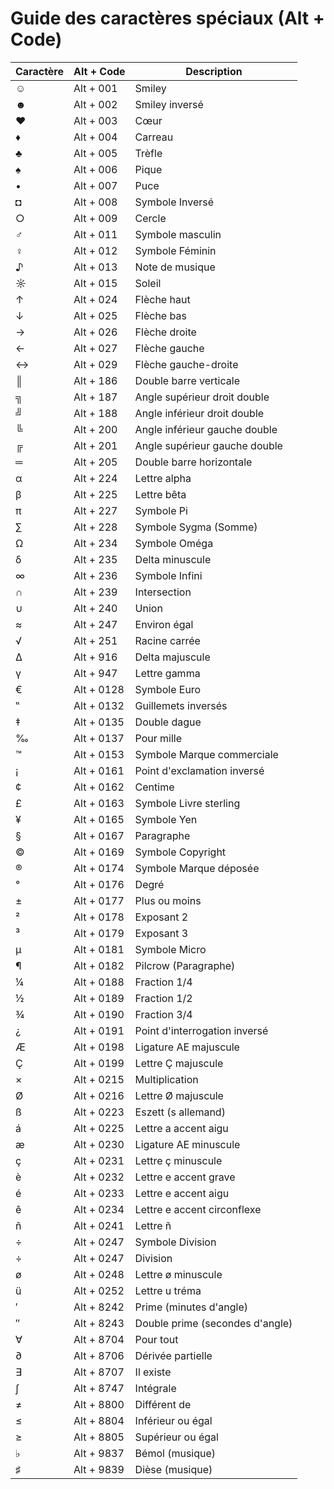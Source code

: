 # Guide des caractères spéciaux (Alt + Code)

| Caractère | Alt + Code | Description                     |
| --------- | ---------- | ------------------------------- |
| ☺         | Alt + 001  | Smiley                          |
| ☻         | Alt + 002  | Smiley inversé                  |
| ♥         | Alt + 003  | Cœur                            |
| ♦         | Alt + 004  | Carreau                         |
| ♣         | Alt + 005  | Trèfle                          |
| ♠         | Alt + 006  | Pique                           |
| •         | Alt + 007  | Puce                            |
| ◘         | Alt + 008  | Symbole Inversé                 |
| ○         | Alt + 009  | Cercle                          |
| ♂         | Alt + 011  | Symbole masculin                |
| ♀         | Alt + 012  | Symbole Féminin                 |
| ♪         | Alt + 013  | Note de musique                 |
| ☼         | Alt + 015  | Soleil                          |
| ↑         | Alt + 024  | Flèche haut                     |
| ↓         | Alt + 025  | Flèche bas                      |
| →         | Alt + 026  | Flèche droite                   |
| ←         | Alt + 027  | Flèche gauche                   |
| ↔         | Alt + 029  | Flèche gauche-droite            |
| ║         | Alt + 186  | Double barre verticale          |
| ╗         | Alt + 187  | Angle supérieur droit double    |
| ╝         | Alt + 188  | Angle inférieur droit double    |
| ╚         | Alt + 200  | Angle inférieur gauche double   |
| ╔         | Alt + 201  | Angle supérieur gauche double   |
| ═         | Alt + 205  | Double barre horizontale        |
| α         | Alt + 224  | Lettre alpha                    |
| β         | Alt + 225  | Lettre bêta                     |
| π         | Alt + 227  | Symbole Pi                      |
| ∑         | Alt + 228  | Symbole Sygma (Somme)           |
| Ω         | Alt + 234  | Symbole Oméga                   |
| δ         | Alt + 235  | Delta minuscule                 |
| ∞         | Alt + 236  | Symbole Infini                  |
| ∩         | Alt + 239  | Intersection                    |
| ∪         | Alt + 240  | Union                           |
| ≈         | Alt + 247  | Environ égal                    |
| √         | Alt + 251  | Racine carrée                   |
| Δ         | Alt + 916  | Delta majuscule                 |
| γ         | Alt + 947  | Lettre gamma                    |
| €         | Alt + 0128 | Symbole Euro                    |
| ‟         | Alt + 0132 | Guillemets inversés             |
| ‡         | Alt + 0135 | Double dague                    |
| ‰         | Alt + 0137 | Pour mille                      |
| ™         | Alt + 0153 | Symbole Marque commerciale      |
| ¡         | Alt + 0161 | Point d'exclamation inversé     |
| ¢         | Alt + 0162 | Centime                         |
| £         | Alt + 0163 | Symbole Livre sterling          |
| ¥         | Alt + 0165 | Symbole Yen                     |
| §         | Alt + 0167 | Paragraphe                      |
| ©         | Alt + 0169 | Symbole Copyright               |
| ®         | Alt + 0174 | Symbole Marque déposée          |
| °         | Alt + 0176 | Degré                           |
| ±         | Alt + 0177 | Plus ou moins                   |
| ²         | Alt + 0178 | Exposant 2                      |
| ³         | Alt + 0179 | Exposant 3                      |
| µ         | Alt + 0181 | Symbole Micro                   |
| ¶         | Alt + 0182 | Pilcrow (Paragraphe)            |
| ¼         | Alt + 0188 | Fraction 1/4                    |
| ½         | Alt + 0189 | Fraction 1/2                    |
| ¾         | Alt + 0190 | Fraction 3/4                    |
| ¿         | Alt + 0191 | Point d'interrogation inversé   |
| Æ         | Alt + 0198 | Ligature AE majuscule           |
| Ç         | Alt + 0199 | Lettre Ç majuscule              |
| ×         | Alt + 0215 | Multiplication                  |
| Ø         | Alt + 0216 | Lettre Ø majuscule              |
| ß         | Alt + 0223 | Eszett (s allemand)             |
| á         | Alt + 0225 | Lettre a accent aigu            |
| æ         | Alt + 0230 | Ligature AE minuscule           |
| ç         | Alt + 0231 | Lettre ç minuscule              |
| è         | Alt + 0232 | Lettre e accent grave           |
| é         | Alt + 0233 | Lettre e accent aigu            |
| ê         | Alt + 0234 | Lettre e accent circonflexe     |
| ñ         | Alt + 0241 | Lettre ñ                        |
| ÷         | Alt + 0247 | Symbole Division                |
| ÷         | Alt + 0247 | Division                        |
| ø         | Alt + 0248 | Lettre ø minuscule              |
| ü         | Alt + 0252 | Lettre u tréma                  |
| ′         | Alt + 8242 | Prime (minutes d'angle)         |
| ″         | Alt + 8243 | Double prime (secondes d'angle) |
| ∀         | Alt + 8704 | Pour tout                       |
| ∂         | Alt + 8706 | Dérivée partielle               |
| ∃         | Alt + 8707 | Il existe                       |
| ∫         | Alt + 8747 | Intégrale                       |
| ≠         | Alt + 8800 | Différent de                    |
| ≤         | Alt + 8804 | Inférieur ou égal               |
| ≥         | Alt + 8805 | Supérieur ou égal               |
| ♭         | Alt + 9837 | Bémol (musique)                 |
| ♯         | Alt + 9839 | Dièse (musique)                 |